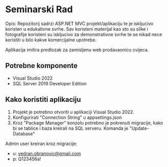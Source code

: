 # Seminarski Rad

Opis:
Repozitorij sadrzi ASP.NET MVC projekt/aplikaciju te je iskljucivo koristen u edukativne svrhe. Sav koristeni materijal kao sto su slike i fotografije
koristeni su iskljucivo za demonstrativne svrhe te se nikad nece koristiti u bilo kakve komercijalne upotrebe.

Aplikacija imitira predlozak za zamisljenu web prodavaonicu cvijeca.

## Potrebne komponente
- Visual Studio 2022
- SQL Server 2019 Developer Edition

## Kako koristiti aplikaciju

1) Projekt je potrebno otvoriti u aplikaciji Visual Studio 2022.
2) Konfigurirati "Connection String" u appsettings.json
3) Kroz "Package Manager" konzolu potrebno je pokrenuti migracije, kako bi se tablice i baza kreirali na SQL serveru. Komanda je "Update-Database"


Admin user kreiran kroz migracije:

- u: vedran.obranovic@gmail.com
- p: Q123456a!
